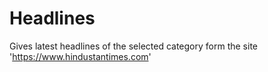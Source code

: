 # Headlines
Gives latest headlines of the selected category form the site 'https://www.hindustantimes.com'
